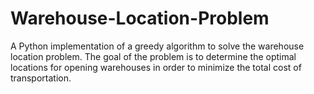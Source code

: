 # Warehouse-Location-Problem
A Python implementation of a greedy algorithm to solve the warehouse location problem. The goal of the problem is to determine the optimal locations for opening warehouses in order to minimize the total cost of transportation. 
